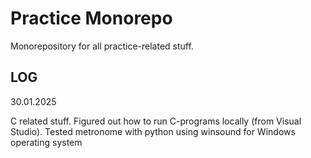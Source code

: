 # Practice Monorepo

Monorepository for all practice-related stuff.

## LOG

30.01.2025

C related stuff. Figured out how to run C-programs locally (from Visual Studio). Tested metronome with python using winsound for Windows operating system

